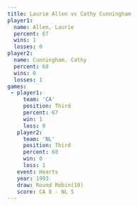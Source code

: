 ```yaml
---
title: Laurie Allen vs Cathy Cunningham
player1:                 
  name: Allen, Laurie    
  percent: 67            
  wins: 1                
  losses: 0              
player2:                 
  name: Cunningham, Cathy
  percent: 68            
  wins: 0                
  losses: 1              
games:
 - player1:         
     team: 'CA'     
     position: Third
     percent: 67    
     win: 1         
     loss: 0        
   player2:         
     team: 'NL'     
     position: Third
     percent: 68    
     win: 0         
     loss: 1        
   event: Hearts        
   year: 1993           
   draw: Round Robin(10)
   score: CA 8 - NL 5   
---
```


